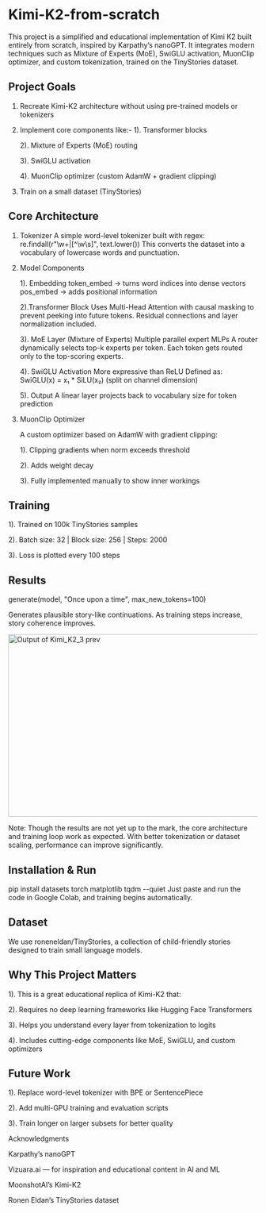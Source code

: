 # Kimi-K2-from-scratch

This project is a simplified and educational implementation of Kimi K2 built entirely from scratch, inspired by Karpathy’s nanoGPT. It integrates modern techniques such as Mixture of Experts (MoE), SwiGLU activation, MuonClip optimizer, and custom tokenization, trained on the TinyStories dataset.

## Project Goals

1. Recreate Kimi-K2 architecture without using pre-trained models or tokenizers
   
2. Implement core components like:-
    1). Transformer blocks
   
    2). Mixture of Experts (MoE) routing
   
    3). SwiGLU activation
   
    4). MuonClip optimizer (custom AdamW + gradient clipping)
   
3. Train on a small dataset (TinyStories)

## Core Architecture

1. Tokenizer
A simple word-level tokenizer built with regex:
      re.findall(r"\w+|[^\w\s]", text.lower())
This converts the dataset into a vocabulary of lowercase words and punctuation.

2. Model Components
   
   1). Embedding
   token_embed → turns word indices into dense vectors
   pos_embed → adds positional information

   2).Transformer Block
   Uses Multi-Head Attention with causal masking to prevent peeking into future tokens.
   Residual connections and layer normalization included.

   3). MoE Layer (Mixture of Experts)
   Multiple parallel expert MLPs
   A router dynamically selects top-k experts per token.
   Each token gets routed only to the top-scoring experts.

    4). SwiGLU Activation
   More expressive than ReLU
   Defined as: SwiGLU(x) = x₁ * SiLU(x₂) (split on channel dimension)

   5). Output
   A linear layer projects back to vocabulary size for token prediction

3. MuonClip Optimizer

      A custom optimizer based on AdamW with gradient clipping:

      1). Clipping gradients when norm exceeds threshold
 
      2). Adds weight decay
 
      3). Fully implemented manually to show inner workings

## Training

1). Trained on 100k TinyStories samples

2). Batch size: 32 | Block size: 256 | Steps: 2000

3). Loss is plotted every 100 steps

## Results
generate(model, "Once upon a time", max_new_tokens=100)

Generates plausible story-like continuations. As training steps increase, story coherence improves.

<img width="1428" height="368" alt="Output of Kimi_K2_3 prev" src="https://github.com/user-attachments/assets/1042b703-1b4c-4554-a8c9-e98f2da4889b" />

Note: Though the results are not yet up to the mark, the core architecture and training loop work as expected. With better tokenization or dataset scaling, performance can improve significantly.


## Installation & Run

pip install datasets torch matplotlib tqdm --quiet
Just paste and run the code in Google Colab, and training begins automatically.

## Dataset
We use roneneldan/TinyStories, a collection of child-friendly stories designed to train small language models.

## Why This Project Matters

1). This is a great educational replica of Kimi-K2 that:

2). Requires no deep learning frameworks like Hugging Face Transformers

3). Helps you understand every layer from tokenization to logits

4). Includes cutting-edge components like MoE, SwiGLU, and custom optimizers

## Future Work

1). Replace word-level tokenizer with BPE or SentencePiece

2). Add multi-GPU training and evaluation scripts

3). Train longer on larger subsets for better quality

Acknowledgments

Karpathy’s nanoGPT

Vizuara.ai — for inspiration and educational content in AI and ML

MoonshotAI’s Kimi-K2

Ronen Eldan’s TinyStories dataset
